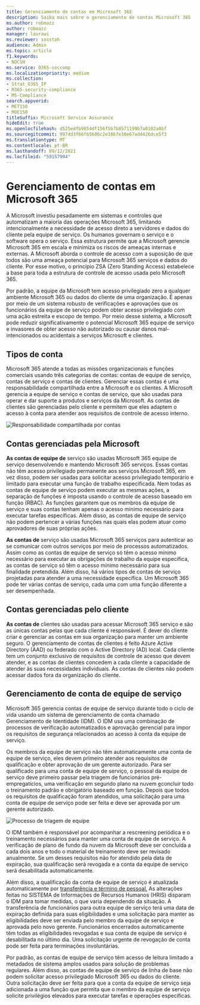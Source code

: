 ```yaml
---
title: Gerenciamento de contas em Microsoft 365
description: Saiba mais sobre o gerenciamento de contas Microsoft 365
ms.author: robmazz
author: robmazz
manager: laurawi
ms.reviewer: sosstah
audience: Admin
ms.topic: article
f1.keywords:
- NOCSH
ms.service: O365-seccomp
ms.localizationpriority: medium
ms.collection:
- Strat_O365_IP
- M365-security-compliance
- MS-Compliance
search.appverid:
- MET150
- MOE150
titleSuffix: Microsoft Service Assurance
hideEdit: true
ms.openlocfilehash: d525edfb9854df156f5b7b8571199b7a0102a0bf
ms.sourcegitcommit: 997dd3f66f65686c2e38b7e30e67add426dce5f3
ms.translationtype: MT
ms.contentlocale: pt-BR
ms.lasthandoff: 09/12/2021
ms.locfileid: "59157994"
---
```

# <a name="account-management-in-microsoft-365"></a>Gerenciamento de contas em Microsoft 365

A Microsoft investiu pesadamente em sistemas e controles que automatizam a maioria das operações Microsoft 365, limitando intencionalmente a necessidade de acesso direto a servidores e dados do cliente pela equipe de serviço. Os humanos governam o serviço e o software opera o serviço. Essa estrutura permite que a Microsoft gerencie Microsoft 365 em escala e minimiza os riscos de ameaças internas e externas. A Microsoft aborda o controle de acesso com a suposição de que todos são uma ameaça potencial para Microsoft 365 serviços e dados do cliente. Por esse motivo, o princípio ZSA (Zero Standing Access) estabelece a base para toda a estrutura de controle de acesso usada pelo Microsoft 365.

Por padrão, a equipe da Microsoft tem acesso privilegiado zero a qualquer ambiente Microsoft 365 ou dados do cliente de uma organização. É apenas por meio de um sistema robusto de verificações e aprovações que os funcionários da equipe de serviço podem obter acesso privilegiado com uma ação estreita e escopo de tempo. Por meio desse sistema, a Microsoft pode reduzir significativamente o potencial Microsoft 365 equipe de serviço e invasores de obter acesso não autorizado ou causar danos mal-intencionados ou acidentais a serviços Microsoft e clientes.

## <a name="account-types"></a>Tipos de conta

Microsoft 365 atende a todas as missões organizacionais e funções comerciais usando três categorias de contas: contas de equipe de serviço, contas de serviço e contas de clientes. Gerenciar essas contas é uma responsabilidade compartilhada entre a Microsoft e os clientes. A Microsoft gerencia a equipe de serviço e contas de serviço, que são usadas para operar e dar suporte a produtos e serviços da Microsoft. As contas de clientes são gerenciadas pelo cliente e permitem que eles adaptem o acesso à conta para atender aos requisitos de controle de acesso interno.

![Responsabilidade compartilhada por contas](../media/assurance-shared-responsibility-for-accounts.png)

## <a name="microsoft-managed-accounts"></a>Contas gerenciadas pela Microsoft

**As contas de equipe de** serviço são usadas Microsoft 365 equipe de serviço desenvolvendo e mantendo Microsoft 365 serviços. Essas contas não têm acesso privilegiado permanente aos serviços Microsoft 365, em vez disso, podem ser usadas para solicitar acesso privilegiado temporário e limitado para executar uma função de trabalho especificada. Nem todas as contas de equipe de serviço podem executar as mesmas ações, a separação de funções é imposta usando o controle de acesso baseado em função (RBAC). As funções garantem que os membros da equipe de serviço e suas contas tenham apenas o acesso mínimo necessário para executar tarefas específicas. Além disso, as contas de equipe de serviço não podem pertencer a várias funções nas quais elas podem atuar como aprovadores de suas próprias ações.

**As contas de** serviço são usadas Microsoft 365 serviços para autenticar ao se comunicar com outros serviços por meio de processos automatizados. Assim como as contas de equipe de serviço só têm o acesso mínimo necessário para executar as obrigações de trabalho da equipe específica, as contas de serviço só têm o acesso mínimo necessário para sua finalidade pretendida. Além disso, há vários tipos de contas de serviço projetadas para atender a uma necessidade específica. Um Microsoft 365 pode ter várias contas de serviço, cada uma com uma função diferente a ser desempenhada.

## <a name="customer-managed-accounts"></a>Contas gerenciadas pelo cliente

**As contas de** clientes são usadas para acessar Microsoft 365 serviço e são as únicas contas pelas que cada cliente é responsável. É dever do cliente criar e gerenciar as contas em sua organização para manter um ambiente seguro. O gerenciamento de contas de clientes é feito Azure Active Directory (AAD) ou federado com o Active Directory (AD) local. Cada cliente tem um conjunto exclusivo de requisitos de controle de acesso que devem atender, e as contas de clientes concedem a cada cliente a capacidade de atender às suas necessidades individuais. As contas de clientes não podem acessar dados fora da organização do cliente.

## <a name="service-team-account-management"></a>Gerenciamento de conta de equipe de serviço

Microsoft 365 gerencia contas de equipe de serviço durante todo o ciclo de vida usando um sistema de gerenciamento de conta chamado Gerenciamento de Identidade (IDM). O IDM usa uma combinação de processos de verificação automatizados e aprovação gerencial para impor os requisitos de segurança relacionados ao acesso à conta da equipe de serviço.

Os membros da equipe de serviço não têm automaticamente uma conta de equipe de serviço, eles devem primeiro atender aos requisitos de qualificação e obter aprovação de um gerente autorizado. Para ser qualificado para uma conta de equipe de serviço, o pessoal da equipe de serviço deve primeiro passar pela triagem de funcionários pré-empregatícios, uma verificação em segundo plano na nuvem [e](assurance-cloud-background-check.md)concluir todo o treinamento padrão e obrigatório baseado em função. [](assurance-pre-employment-screening.md) Depois que todos os requisitos de qualificação foram atendidos, uma solicitação para uma conta de equipe de serviço pode ser feita e deve ser aprovada por um gerente autorizado.

![Processo de triagem de equipe](../media/assurance-personnel-screening-process.png)

O IDM também é responsável por acompanhar a rescreening periódica e o treinamento necessários para manter uma conta de equipe de serviço. A verificação de plano de fundo da nuvem da Microsoft deve ser concluída a cada dois anos e todo o material de treinamento deve ser revisado anualmente. Se um desses requisitos não for atendido pela data de expiração, sua qualificação será revogada e a conta da equipe de serviço será desabilitada automaticamente.

Além disso, a qualificação da conta de equipe de serviço é atualizada automaticamente por [transferência e término de pessoal.](assurance-employee-transfer-termination.md) As alterações feitas no SISTEMA de Informações de Recursos Humanos (HRIS) disparam o IDM para tomar medidas, o que varia dependendo da situação. A transferência de funcionários para outra equipe de serviço terá uma data de expiração definida para suas eligibilidades e uma solicitação para manter as eligibilidades deve ser enviada pelo membro da equipe de serviço e aprovada pelo novo gerente. Funcionários encerrados automaticamente têm todas as eligibilidades revogadas e sua conta de equipe de serviço é desabilitada no último dia. Uma solicitação urgente de revogação de conta pode ser feita para terminações involuntárias.

Por padrão, as contas de equipe de serviço têm acesso de leitura limitado a metadados de sistema amplos usados para solução de problemas regulares. Além disso, as contas de equipe de serviço de linha de base não podem solicitar acesso privilegiado Microsoft 365 ou dados do cliente. Outra solicitação deve ser feita para que a conta da equipe de serviço seja adicionada a uma função que permita que o membro da equipe de serviço solicite privilégios elevados para executar tarefas e operações específicas.
